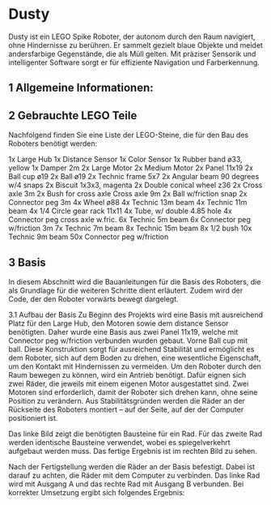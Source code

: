 # Dusty
Dusty ist ein LEGO Spike Roboter, der autonom durch den Raum navigiert, ohne Hindernisse zu berühren. Er sammelt gezielt blaue Objekte und meidet andersfarbige Gegenstände, die als Müll gelten. Mit präziser Sensorik und intelligenter Software sorgt er für effiziente Navigation und Farberkennung.

## 1 Allgemeine Informationen:

## 2 Gebrauchte LEGO Teile
Nachfolgend finden Sie eine Liste der LEGO-Steine, die für den Bau des Roboters benötigt werden:

1x Large Hub
1x Distance Sensor
1x Color Sensor
1x Rubber band ø33, yellow
1x Damper 2m
2x Large Motor
2x Medium Motor
2x Panel 11x19
2x Ball cup ø19
2x Ball ø19
2x Technic frame 5x7
2x Angular beam 90 degrees w/4 snaps
2x Biscuit 1x3x3, magenta
2x Double conical wheel z36
2x Cross axle 3m
2x Bush for cross axle Cross axle 9m
2x Ball w/friction snap
2x Connector peg 3m
4x Wheel ø88
4x Technic 13m beam
4x Technic 11m beam
4x 1/4 Circle gear rack 11x11
4x Tube, w/ double 4.85 hole
4x Connector peg cross axle w.fric.
6x Technic 5m beam
6x Connector peg w/friction 3m
7x Technic 7m beam
8x Technic 15m beam
8x 1/2 bush
10x Technic 9m beam
50x Connector peg w/friction


## 3 Basis 
In diesem Abschnitt wird die Bauanleitungen für die Basis des Roboters, die als Grundlage für die weiteren Schritte dient erläutert. Zudem wird der Code, der den Roboter vorwärts bewegt dargelegt.

3.1 Aufbau der Basis
Zu Beginn des Projekts wird eine Basis mit ausreichend Platz für den Large Hub, den Motoren sowie dem distance Sensor benötigten. Daher wurde eine Basis aus zwei Panel 11x19, welche mit Connector peg w/friction verbunden wurden gebaut. Vorne  Ball cup mit ball. 
Diese Konstruktion sorgt für ausreichend Stabilität und ermöglicht es dem Roboter, sich auf dem Boden zu drehen, eine wesentliche Eigenschaft, um den Kontakt mit Hindernissen zu vermeiden.
Um den Roboter durch den Raum bewegen zu können, wird ein Antrieb benötigt. Dafür eignen sich zwei Räder, die jeweils mit einem eigenen Motor ausgestattet sind. Zwei Motoren sind erforderlich, damit der Roboter sich drehen kann, ohne seine Position zu verändern. Aus Stabilitätsgründen werden die Räder an der Rückseite des Roboters montiert – auf der Seite, auf der der Computer positioniert ist. 

Das linke Bild zeigt die benötigten Bausteine für ein Rad. Für das zweite Rad werden identische Bausteine verwendet, wobei es spiegelverkehrt aufgebaut werden muss. Das fertige Ergebnis ist im rechten Bild zu sehen.

Nach der Fertigstellung werden die Räder an der Basis befestigt. Dabei ist darauf zu achten, die Räder mit dem Computer zu verbinden. Das linke Rad wird mit Ausgang A und das rechte Rad mit Ausgang B verbunden. Bei korrekter Umsetzung ergibt sich folgendes Ergebnis:
 
